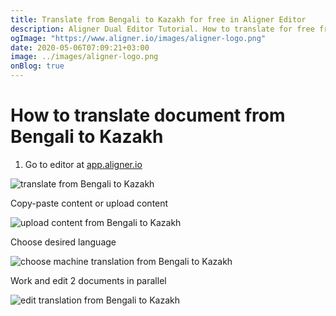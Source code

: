 ```yaml
---
title: Translate from Bengali to Kazakh for free in Aligner Editor
description: Aligner Dual Editor Tutorial. How to translate for free from Bengali to Kazakh. Aligner is multilingual document management platform. 
ogImage: "https://www.aligner.io/images/aligner-logo.png"
date: 2020-05-06T07:09:21+03:00
image: ../images/aligner-logo.png
onBlog: true
---
```


# How to translate document from Bengali to Kazakh

1. Go to editor at [app.aligner.io](https://app.aligner.io "Aligner App web page")

![translate from Bengali to Kazakh](../aligner-blank-editor.png "translate from Bengali to Kazakh")

Copy-paste content or upload content

![upload content from Bengali to Kazakh](../aligner-uploaded-document.png "upload content from Bengali to Kazakh")

Choose desired language

![choose machine translation from Bengali to Kazakh](../aligner-language-dropdown.png "choose machine translation from Bengali to Kazakh")

Work and edit 2 documents in parallel

![edit translation from Bengali to Kazakh](../aligner-double-sitded-editor.png "edit translation from Bengali to Kazakh")

